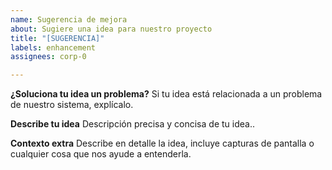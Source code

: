 ```yaml
---
name: Sugerencia de mejora
about: Sugiere una idea para nuestro proyecto
title: "[SUGERENCIA]"
labels: enhancement
assignees: corp-0

---
```


**¿Soluciona tu idea un problema?**
Si tu idea está relacionada a un problema de nuestro sistema, explícalo.

**Describe tu idea**
Descripción precisa y concisa de tu idea..

**Contexto extra**
Describe en detalle la idea, incluye capturas de pantalla o cualquier cosa que nos ayude a entenderla.